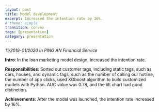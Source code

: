 ```yaml
---
layout: post
title: Model development
excerpt: Increased the intention rate by 16%. 
# theme: simple
transition: convex
tags: [presentation]
category: presentation
---
```

_11/2019-01/2020 in PING AN Financial Service_

__Intro__: In the loan marketing model design, increased the intention rate.

__Responsibilities__: Sorted out customer tags, including static tags, such as cars, houses, and dynamic tags, such as the number of calling our hotline, the number of app clicks, used XGboost algorithm to build customized models with Python. AUC value was 0.78, and the lift chart had good distinction.

__Achievements__: After the model was launched, the intention rate increased by 16%.
